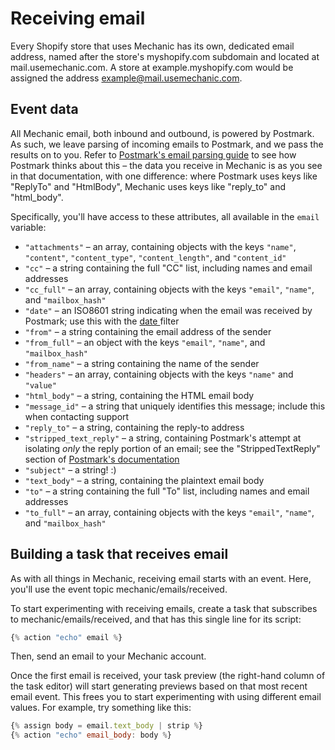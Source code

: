 # Receiving email

Every Shopify store that uses Mechanic has its own, dedicated email address, named after the store's myshopify.com subdomain and located at mail.usemechanic.com. A store at example.myshopify.com would be assigned the address example@mail.usemechanic.com.

## Event data

All Mechanic email, both inbound and outbound, is powered by Postmark. As such, we leave parsing of incoming emails to Postmark, and we pass the results on to you. Refer to [Postmark's email parsing guide](https://postmarkapp.com/developer/user-guide/inbound/parse-an-email) to see how Postmark thinks about this – the data you receive in Mechanic is as you see in that documentation, with one difference: where Postmark uses keys like "ReplyTo" and "HtmlBody", Mechanic uses keys like "reply\_to" and "html\_body".

Specifically, you'll have access to these attributes, all available in the `email` variable:

* `"attachments"` – an array, containing objects with the keys `"name"`, `"content"`, `"content_type"`, `"content_length"`, and `"content_id"`
* `"cc"` – a string containing the full "CC" list, including names and email addresses
* `"cc_full"` – an array, containing objects with the keys `"email"`, `"name"`, and `"mailbox_hash"`
* `"date"` – an ISO8601 string indicating when the email was received by Postmark; use this with the [date ](../liquid/filters.md#date-parse_date)filter
* `"from"` – a string containing the email address of the sender
* `"from_full"` – an object with the keys `"email"`, `"name"`, and `"mailbox_hash"`
* `"from_name"` – a string containing the name of the sender
* `"headers"` – an array, containing objects with the keys `"name"` and `"value"`
* `"html_body"` – a string, containing the HTML email body
* `"message_id"` – a string that uniquely identifies this message; include this when contacting support
* `"reply_to"` – a string, containing the reply-to address
* `"stripped_text_reply"` – a string, containing Postmark's attempt at isolating _only_ the reply portion of an email; see the "StrippedTextReply" section of [Postmark's documentation](https://postmarkapp.com/developer/user-guide/inbound/parse-an-email)
* `"subject"` – a string! :\)
* `"text_body"` – a string, containing the plaintext email body
* `"to"` – a string containing the full "To" list, including names and email addresses
* `"to_full"` – an array, containing objects with the keys `"email"`, `"name"`, and `"mailbox_hash"`

## Building a task that receives email

As with all things in Mechanic, receiving email starts with an event. Here, you'll use the event topic mechanic/emails/received.

To start experimenting with receiving emails, create a task that subscribes to mechanic/emails/received, and that has this single line for its script:

```javascript
{% action "echo" email %}
```

Then, send an email to your Mechanic account.

Once the first email is received, your task preview \(the right-hand column of the task editor\) will start generating previews based on that most recent email event. This frees you to start experimenting with using different email values. For example, try something like this:

```javascript
{% assign body = email.text_body | strip %}
{% action "echo" email_body: body %}
```

